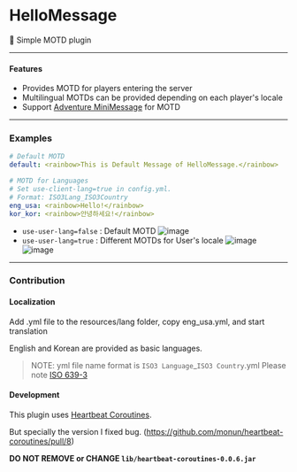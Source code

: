 # HelloMessage
:memo: Simple MOTD plugin

----
#### Features
* Provides MOTD for players entering the server
* Multilingual MOTDs can be provided depending on each player's locale
* Support [Adventure MiniMessage](https://docs.advntr.dev/minimessage/index.html) for MOTD
----

### Examples
```yml
# Default MOTD
default: <rainbow>This is Default Message of HelloMessage.</rainbow>

# MOTD for Languages
# Set use-client-lang=true in config.yml.
# Format: ISO3Lang_ISO3Country
eng_usa: <rainbow>Hello!</rainbow>
kor_kor: <rainbow>안녕하세요!</rainbow>
```

* `use-user-lang=false` : Default MOTD
![image](https://github.com/RukiMC/HelloMessage/assets/33383685/9d71fcff-f00a-4271-af45-dfc8ac5f02e7)
* `use-user-lang=true` : Different MOTDs for User's locale
![image](https://github.com/RukiMC/HelloMessage/assets/33383685/3b957773-7bd8-4b4d-a1fb-6bf6a5a4c1d7)
![image](https://github.com/RukiMC/HelloMessage/assets/33383685/0efc1f58-acbd-45d9-8f27-843cb4bb7f3c)

----

### Contribution
#### Localization
Add .yml file to the resources/lang folder, copy eng_usa.yml, and start translation

English and Korean are provided as basic languages.

> NOTE: yml file name format is `ISO3 Language`_`ISO3 Country`.yml
> Please note [ISO 639-3](https://iso639-3.sil.org/code_tables/639/data)

#### Development
This plugin uses [Heartbeat Coroutines](https://github.com/monun/heartbeat-coroutines).

But specially the version I fixed bug. (https://github.com/monun/heartbeat-coroutines/pull/8)

**DO NOT REMOVE or CHANGE `lib/heartbeat-coroutines-0.0.6.jar`**
